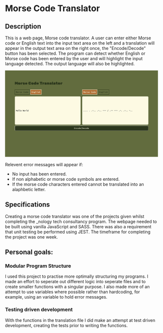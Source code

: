 # Morse Code Translator

## Description

This is a web page, Morse code translator. A user can enter either Morse code or English text into the input text area on the left and a translation will appear in the output text area on the right once, the "Encode/Decode" button has been selected.
The program can detect whether English or Morse code has been entered by the user and will highlight the input language detected. The output language will also be highlighted.

![Screenshot](screenshot.png)

Relevent error messages will appear if:

- No input has been entered.
- If non alphabetic or morse code symbols are entered.
- If the morse code characters entered cannot be translated into an alaphbetic letter.

## Specifications

Creating a morse code translator was one of the projects given whilst completing the \_nology tech consultancy program. The webpage needed to be built using vanilla JavaScript and SASS. There was also a requirement that unit testing be performed using JEST. The timeframe for completing the project was one week.

## Personal goals:

### Modular Program Structure

I used this project to practise more optimally structuring my programs. I made an effort to seperate out different logic into seperate files and to create smaller functions with a singular purpose. I also made more of an attempt to use variables where possible rather than hardcoding, for example, using an variable to hold error messages.

### Testing driven development

With the functions in the translation file I did make an attempt at test driven development, creating the tests prior to writing the functions.
